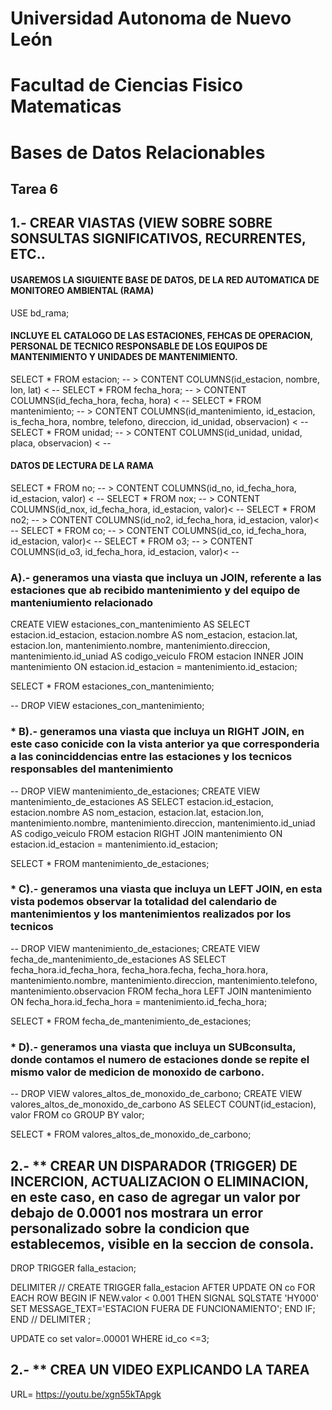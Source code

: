 # Universidad Autonoma de Nuevo León
# Facultad de Ciencias Fisico Matematicas
# Bases de Datos Relacionables
## Tarea 6

## 1.- CREAR VIASTAS (VIEW SOBRE SOBRE SONSULTAS SIGNIFICATIVOS, RECURRENTES, ETC..

#### USAREMOS LA SIGUIENTE BASE DE DATOS, DE LA RED AUTOMATICA DE MONITOREO AMBIENTAL (RAMA)
USE bd_rama;

#### INCLUYE EL CATALOGO DE LAS ESTACIONES, FEHCAS DE OPERACION, PERSONAL DE TECNICO RESPONSABLE DE LOS EQUIPOS DE MANTENIMIENTO Y UNIDADES DE MANTENIMIENTO.
SELECT * FROM estacion; --  >  CONTENT COLUMNS(id_estacion, nombre, lon, lat) < --
SELECT * FROM fecha_hora; -- >  CONTENT COLUMNS(id_fecha_hora, fecha, hora) < --
SELECT * FROM mantenimiento; -- >  CONTENT COLUMNS(id_mantenimiento, id_estacion, is_fecha_hora, nombre, telefono, direccion, id_unidad, observacion) < --
SELECT * FROM unidad; -- >  CONTENT COLUMNS(id_unidad, unidad, placa, observacion) < --

#### DATOS DE LECTURA DE LA RAMA
SELECT * FROM no; -- >  CONTENT COLUMNS(id_no, id_fecha_hora, id_estacion, valor) < --
SELECT * FROM nox; -- >  CONTENT COLUMNS(id_nox, id_fecha_hora, id_estacion, valor)< --
SELECT * FROM no2; -- >  CONTENT COLUMNS(id_no2, id_fecha_hora, id_estacion, valor)< --
SELECT * FROM co; -- >  CONTENT COLUMNS(id_co, id_fecha_hora, id_estacion, valor)< --
SELECT * FROM o3; -- >  CONTENT COLUMNS(id_o3, id_fecha_hora, id_estacion, valor)< --

### A).- generamos una viasta que incluya un JOIN, referente a las estaciones que ab recibido mantenimiento y del equipo de manteniumiento relacionado
CREATE VIEW estaciones_con_mantenimiento 
AS SELECT estacion.id_estacion, estacion.nombre AS nom_estacion, estacion.lat, estacion.lon, mantenimiento.nombre,
			mantenimiento.direccion, mantenimiento.id_uniad AS codigo_veiculo
FROM estacion
INNER JOIN mantenimiento
ON estacion.id_estacion = mantenimiento.id_estacion;

SELECT * FROM estaciones_con_mantenimiento;

-- DROP VIEW estaciones_con_mantenimiento;

### * B).- generamos una viasta que incluya un RIGHT JOIN, en este caso conicide con la vista anterior ya que corresponderia a las coninciddencias entre las estaciones y los tecnicos responsables del mantenimiento

-- DROP VIEW mantenimiento_de_estaciones;
CREATE VIEW mantenimiento_de_estaciones
AS SELECT estacion.id_estacion, estacion.nombre AS nom_estacion, estacion.lat, estacion.lon, mantenimiento.nombre,
			mantenimiento.direccion, mantenimiento.id_uniad AS codigo_veiculo
FROM estacion
RIGHT JOIN mantenimiento
ON estacion.id_estacion = mantenimiento.id_estacion;

SELECT * FROM mantenimiento_de_estaciones;

### * C).- generamos una viasta que incluya un LEFT JOIN, en esta vista podemos observar la totalidad del calendario de mantenimientos y los mantenimientos realizados por los tecnicos

-- DROP VIEW mantenimiento_de_estaciones;
CREATE VIEW fecha_de_mantenimiento_de_estaciones
AS SELECT fecha_hora.id_fecha_hora, fecha_hora.fecha, fecha_hora.hora, mantenimiento.nombre, mantenimiento.direccion, mantenimiento.telefono, mantenimiento.observacion
FROM fecha_hora 
LEFT JOIN mantenimiento
ON fecha_hora.id_fecha_hora = mantenimiento.id_fecha_hora;

SELECT * FROM fecha_de_mantenimiento_de_estaciones;


### * D).- generamos una viasta que incluya un SUBconsulta, donde contamos el numero de estaciones donde se repite el mismo valor de medicion de monoxido de carbono.

-- DROP VIEW valores_altos_de_monoxido_de_carbono;
CREATE VIEW valores_altos_de_monoxido_de_carbono 
AS 
SELECT COUNT(id_estacion), valor FROM co GROUP BY valor;

SELECT * FROM valores_altos_de_monoxido_de_carbono;

## 2.- ** CREAR UN DISPARADOR (TRIGGER) DE INCERCION, ACTUALIZACION O ELIMINACION, en este caso, en caso de agregar un valor por debajo de 0.0001 nos mostrara un error personalizado sobre la condicion que establecemos, visible en la seccion de consola.

DROP TRIGGER falla_estacion;

DELIMITER //
CREATE TRIGGER falla_estacion
AFTER UPDATE ON co
FOR EACH ROW 
BEGIN
	IF NEW.valor < 0.001 THEN
		SIGNAL SQLSTATE 'HY000'
        SET MESSAGE_TEXT='ESTACION FUERA DE FUNCIONAMIENTO';
    END IF;
END //
DELIMITER ;

UPDATE co
set valor=.00001
WHERE id_co <=3;

## 2.- ** CREA UN VIDEO EXPLICANDO LA TAREA

URL= https://youtu.be/xgn55kTApgk